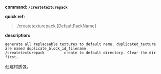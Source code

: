 <!-- BEGIN_AUTOGEN: do NOT edit in this block -->

**command: `/createtexturepack`**

**quick ref:**
> /createtexturepack [DefaultPackName]

**description:**

```
generate all replaceable textures to default name. duplicated_texture are named duplicate_block_id_filename 
/createtexturepack         create to default directory. Clear the dir first. 
```

<!-- END_AUTOGEN-->
创建材质包。